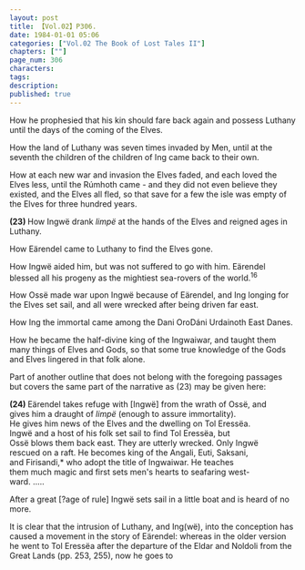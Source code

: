 ```yaml
---
layout: post
title: 【Vol.02】P306.
date: 1984-01-01 05:06
categories: ["Vol.02 The Book of Lost Tales II"]
chapters: [""]
page_num: 306
characters: 
tags: 
description: 
published: true
---
```


<p style="text-indent: 0;">
How he prophesied that his kin should fare back again and possess Luthany until the days of the coming of the Elves.
</p>

How the land of Luthany was seven times invaded by Men, until at the seventh the children of the children of Ing came back to their own.

How at each new war and invasion the Elves faded, and each loved the Elves less, until the Rúmhoth came - and they did not even believe they existed, and the Elves all fled, so that save for a few the isle was empty of the Elves for three hundred years.

<B>(23)   </B>How Ingwë drank <I>limpë </I>at the hands of the Elves and reigned ages in Luthany.

How Eärendel came to Luthany to find the Elves gone.

How Ingwë aided him, but was not suffered to go with him. Eärendel blessed all his progeny as the mightiest sea-rovers of the world.<SUP>16</SUP>

How Ossë made war upon Ingwë because of Eärendel, and Ing longing for the Elves set sail, and all were wrecked after being driven far east.

How Ing the immortal came among the Dani OroDáni Urdainoth East Danes.

How he became the half-divine king of the Ingwaiwar, and taught them many things of Elves and Gods, so that some true knowledge of the Gods and Elves lingered in that folk alone.

Part of another outline that does not belong with the foregoing passages but covers the same part of the narrative as (23) may be given here:

<B>(24)   </B>Eärendel takes refuge with [Ingwë] from the wrath of Ossë, and<BR>gives him a draught of <I>limpë </I>(enough to assure immortality).<BR>He gives him news of the Elves and the dwelling on Tol Eressëa.<BR>Ingwë and a host of his folk set sail to find Tol Eressëa, but<BR>Ossë blows them back east. They are utterly wrecked. Only Ingwë<BR>rescued on a raft. He becomes king of the Angali, Euti, Saksani,<BR>and Firisandi,\* who adopt the title of Ingwaiwar. He teaches<BR>them much magic and first sets men's hearts to seafaring west- <BR>ward. .....

After a great [?age of rule] Ingwë sets sail in a little boat and is heard of no more.

It is clear that the intrusion of Luthany, and Ing(wë), into the conception has caused a movement in the story of Eärendel: whereas in the older version he went to Tol Eressëa after the departure of the Eldar and Noldoli from the Great Lands (pp. 253, 255), now he goes to

